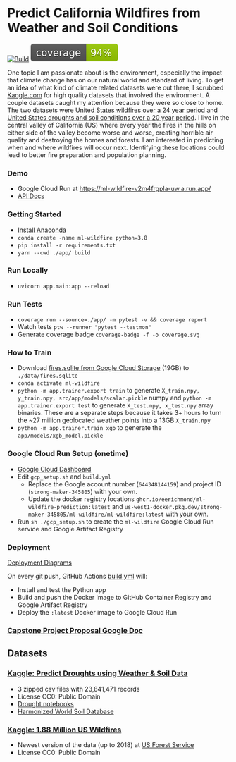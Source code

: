 # Predict California Wildfires from Weather and Soil Conditions

[![Build](https://github.com/eerichmond/ml-wildfire-prediction/actions/workflows/build.yml/badge.svg?branch=main)](https://github.com/eerichmond/ml-wildfire-prediction/actions/workflows/build.yml)
![coverage badge](./coverage.svg)

One topic I am passionate about is the environment, especially the impact that climate change has on our natural world and standard of living. To get an idea of what kind of climate related datasets were out there, I scrubbed [Kaggle.com](Kaggle.com) for high quality datasets that involved the environment. A couple datasets caught my attention because they were so close to home. The two datasets were [United States wildfires over a 24 year period](https://www.kaggle.com/datasets/rtatman/188-million-us-wildfires) and [United States droughts and soil conditions over a 20 year period](https://www.kaggle.com/datasets/cdminix/us-drought-meteorological-data). I live in the central valley of California (US) where every year the fires in the hills on either side of the valley become worse and worse, creating horrible air quality and destroying the homes and forests. I am interested in predicting when and where wildfires will occur next. Identifying these locations could lead to better fire preparation and population planning.

### Demo

- Google Cloud Run at https://ml-wildfire-v2m4frgpla-uw.a.run.app/
- [API Docs](https://ml-wildfire-v2m4frgpla-uw.a.run.app/docs)

### Getting Started

- [Install Anaconda](https://docs.anaconda.com/anaconda/install/)
- `conda create -name ml-wildfire python=3.8`
- `pip install -r requirements.txt`
- `yarn --cwd ./app/ build`

### Run Locally

- `uvicorn app.main:app --reload`

### Run Tests

- `coverage run --source=./app/ -m pytest -v && coverage report`
- Watch tests `ptw --runner "pytest --testmon"`
- Generate coverage badge `coverage-badge -f -o coverage.svg`

### How to Train

- Download [fires.sqlite from Google Cloud Storage](https://storage.googleapis.com/eer-wildfires/fires.sqlite) (19GB) to `./data/fires.sqlite`
- `conda activate ml-wildfire`
- `python -m app.trainer.export train` to generate `X_train.npy, y_train.npy, src/app/models/scalar.pickle` numpy
  and `python -m app.trainer.export test` to generate `X_test.npy, x_test.npy`
  array binaries. These are a separate steps because it takes 3+ hours to turn the ~27 million
  geolocated weather points into a 13GB `X_train.npy`
- `python -m app.trainer.train xgb` to generate the `app/models/xgb_model.pickle`

### Google Cloud Run Setup (onetime)

- [Google Cloud Dashboard](https://console.cloud.google.com/home/dashboard)
- Edit `gcp_setup.sh` and `build.yml`
  - Replace the Google account number (`644348144159`) and project ID (`strong-maker-345805`) with your own.
  - Update the docker registry locations `ghcr.io/eerichmond/ml-wildfire-prediction:latest` and
    `us-west1-docker.pkg.dev/strong-maker-345805/ml-wildfire/ml-wildfire:latest` with your own.
- Run `sh ./gcp_setup.sh` to create the `ml-wildfire` Google Cloud Run service and Google Artifact Registry

### Deployment

[Deployment Diagrams](https://docs.google.com/document/d/1XApYnanNj7glBL0Cuacg09lvcSD3Uhkhly44ez15XmU/edit?usp=sharing)

On every git push, GitHub Actions [build.yml](https://github.com/eerichmond/ml-wildfire-prediction/actions/workflows/build.yml) will:

- Install and test the Python app
- Build and push the Docker image to GitHub Container Registry and Google Artifact Registry
- Deploy the `:latest` Docker image to Google Cloud Run

### [Capstone Project Proposal Google Doc](https://docs.google.com/document/d/1jK7I5DkK1wicWTT9E59OClmK7noie6oWeQ8o-KBUqVo/edit#)

## Datasets

### [Kaggle: Predict Droughts using Weather & Soil Data](https://www.kaggle.com/datasets/cdminix/us-drought-meteorological-data)

- 3 zipped csv files with 23,841,471 records
- License CC0: Public Domain
- [Drought notebooks](https://github.com/MiniXC/droughted_scripts)
- [Harmonized World Soil Database](https://www.fao.org/soils-portal/data-hub/soil-maps-and-databases/harmonized-world-soil-database-v12/en)

### [Kaggle: 1.88 Million US Wildfires](https://www.kaggle.com/datasets/rtatman/188-million-us-wildfires)

- Newest version of the data (up to 2018) at [US Forest Service](https://www.fs.usda.gov/rds/archive/Catalog/RDS-2013-0009.5)
- License CC0: Public Domain
